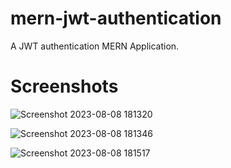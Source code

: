 # mern-jwt-authentication

A JWT authentication MERN Application.

# Screenshots
![Screenshot 2023-08-08 181320](https://github.com/BhupendraShahi/mern-jwt-authentication/assets/62903302/ab778bcf-4f47-4b90-872a-407a39832936)

![Screenshot 2023-08-08 181346](https://github.com/BhupendraShahi/mern-jwt-authentication/assets/62903302/03072199-8ae2-425e-b03a-4d768e595aca)

![Screenshot 2023-08-08 181517](https://github.com/BhupendraShahi/mern-jwt-authentication/assets/62903302/a89c5a6c-060d-4410-accc-66e5dbdbddae)
